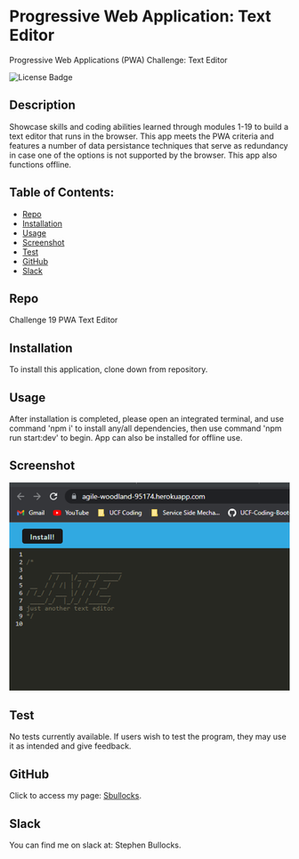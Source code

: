 # Progressive Web Application: Text Editor
Progressive Web Applications (PWA) Challenge: Text Editor

   ![License Badge](https://img.shields.io/badge/license-MIT-green) 

   ## Description
  Showcase skills and coding abilities learned through modules 1-19 to build a text editor that runs in the browser. This app meets the PWA criteria and features a number of data persistance techniques that serve as redundancy in case one of the options is not supported by the browser. This app also functions offline.

## Table of Contents:
  * [Repo](#repo) 
  * [Installation](#installation)
  * [Usage](#usage)
  * [Screenshot](#screenshot)
  * [Test](#test)
  * [GitHub](#github)
  * [Slack](#slack)

   ## Repo
  Challenge 19 PWA Text Editor

   ## Installation
  To install this application, clone down from repository.

  ## Usage
  After installation is completed, please open an integrated terminal, and use command 'npm i' to install any/all dependencies, then use command 'npm run start:dev' to begin. App can also be installed for offline use.

  ## Screenshot
  ![Insomnia Update User by Id Put Screen](./images/Screenshot%202022-12-02%20143348.png)

  ## Test
  No tests currently available. If users wish to test the program, they may use it as intended and give feedback.

  ## GitHub
  Click to access my page: [Sbullocks](https://github.com/sbullocks).

  ## Slack
  You can find me on slack at: Stephen Bullocks.